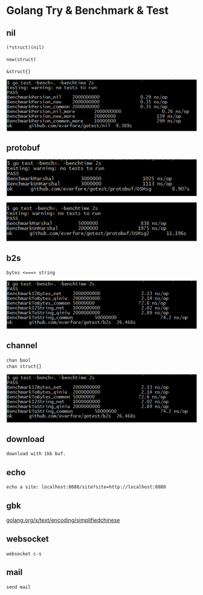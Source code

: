 #	Golang Try & Benchmark & Test

##	nil
 	
 	(*struct)(nil)

 	new(struct)

 	&struct{}

![New_bench](https://raw.githubusercontent.com/everfore/gotest/master/nil/nil.png "New Benchmark")

	
##	protobuf

![protobuf_bench](https://raw.githubusercontent.com/everfore/gotest/master/protobuf/OSMsg_test.png "protobuf Benchmark")

![2nd protobuf_bench](https://raw.githubusercontent.com/everfore/gotest/master/protobuf/OSMsg2_test.png "2nd protobuf Benchmark")

## b2s

	bytes <===> string

![BS_bench](https://raw.githubusercontent.com/everfore/gotest/master/b2s/test.png "BS Benchmark")

## channel

	chan bool
	chan struct{}

![BS_bench](https://raw.githubusercontent.com/everfore/gotest/master/b2s/test.png "BS Benchmark")

##	download

	download with 1kb buf.

##	echo

	echo a site: localhost:8080/site?site=http://localhost:8080

##	gbk

[golang.org/x/text/encoding/simplifiedchinese](http://gopm.io/download) 

##	websocket

	websocket c-s

##	mail

	send mail